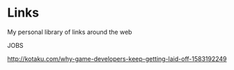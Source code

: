 # Links
My personal library of links around the web

JOBS

http://kotaku.com/why-game-developers-keep-getting-laid-off-1583192249
